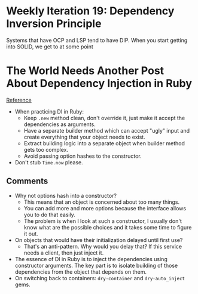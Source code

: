 # Weekly Iteration 19: Dependency Inversion Principle

Systems that have OCP and LSP tend to have DIP. When you start getting into SOLID, we get to at some point

# The World Needs Another Post About Dependency Injection in Ruby
[Reference](http://solnic.eu/2013/12/17/the-world-needs-another-post-about-dependency-injection-in-ruby.html)

- When practicing DI in Ruby:
  - Keep `.new` method clean, don't override it, just make it accept the dependencies as arguments.
  - Have a separate builder method which can accept "ugly" input and create everything that your object needs to exist.
  - Extract building logic into a separate object when builder method gets too complex.
  - Avoid passing option hashes to the constructor.
- Don't stub `Time.now` please.

## Comments

- Why not options hash into a constructor?
  - This means that an object is concerned about too many things.
  - You can add more and more options because the interface allows you to do that easily.
  - The problem is when I look at such a constructor, I usually don't know what are the possible choices and it takes some time to figure it out.
- On objects that would have their initialization delayed until first use?
  - That's an anti-pattern. Why would you delay that? If this service needs a client, then just inject it.
- The essence of DI in Ruby is to inject the dependencies using constructor arguments. The key part is to isolate building of those dependencies from the object that depends on them.
- On switching back to containers: `dry-container` and `dry-auto_inject` gems.

